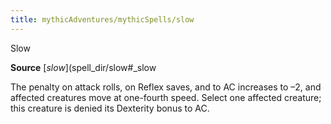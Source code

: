 ```yaml
---
title: mythicAdventures/mythicSpells/slow
---
```

Slow

**Source** [_slow_](spell_dir/slow#_slow

The penalty on attack rolls, on Reflex saves, and to AC increases to –2, and affected creatures move at one-fourth speed. Select one affected creature; this creature is denied its Dexterity bonus to AC.

